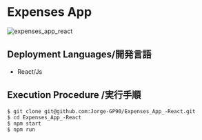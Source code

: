 # Expenses App


![expenses_app_react](https://user-images.githubusercontent.com/73887214/161429753-aa631744-0fbe-4cd0-a321-ff784b9a93b4.png)



## Deployment Languages/開発言語


* React/Js



## Execution Procedure /実行手順

```shell
$ git clone git@github.com:Jorge-GP90/Expenses_App_-React.git
$ cd Expenses_App_-React
$ npm start
$ npm run

```



